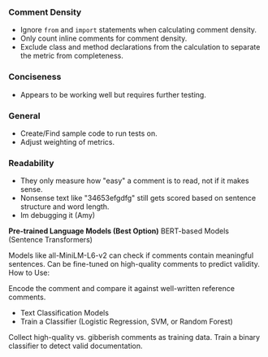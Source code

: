 ### **Comment Density**
- Ignore `from` and `import` statements when calculating comment density.
- Only count inline comments for comment density.
- Exclude class and method declarations from the calculation to separate the metric from completeness.

### **Conciseness**
- Appears to be working well but requires further testing.

### **General**
- Create/Find sample code to run tests on.
- Adjust weighting of metrics.

### **Readability**
- They only measure how "easy" a comment is to read, not if it makes sense.
- Nonsense text like "34653efgdfg" still gets scored based on sentence structure and word length.
- Im debugging it (Amy)

**Pre-trained Language Models (Best Option)**
BERT-based Models (Sentence Transformers)

Models like all-MiniLM-L6-v2 can check if comments contain meaningful sentences.
Can be fine-tuned on high-quality comments to predict validity.
How to Use:

Encode the comment and compare it against well-written reference comments.
- Text Classification Models
- Train a Classifier (Logistic Regression, SVM, or Random Forest)

Collect high-quality vs. gibberish comments as training data.
Train a binary classifier to detect valid documentation.